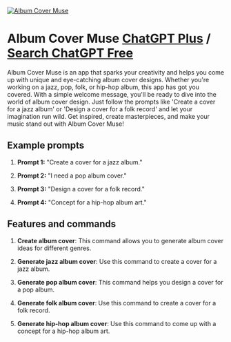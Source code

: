 
[![Album Cover Muse](https://files.oaiusercontent.com/file-Yil5xS7LRSxyMeD1ExMe5G2G?se=2123-10-16T08%3A29%3A40Z&sp=r&sv=2021-08-06&sr=b&rscc=max-age%3D31536000%2C%20immutable&rscd=attachment%3B%20filename%3D74abd166-cc18-4be4-bcd4-82bc59cf423e.png&sig=6WPK3hqe27d3gc3CukFjanD8LaGWE2eA7i2%2BWgjZxnI%3D)](https://chat.openai.com/g/g-jFnMsBOxH-album-cover-muse)

# Album Cover Muse [ChatGPT Plus](https://chat.openai.com/g/g-jFnMsBOxH-album-cover-muse) / [Search ChatGPT Free](https://gptcall.net/index.html#/?search=Album%20Cover%20Muse)

Album Cover Muse is an app that sparks your creativity and helps you come up with unique and eye-catching album cover designs. Whether you're working on a jazz, pop, folk, or hip-hop album, this app has got you covered. With a simple welcome message, you'll be ready to dive into the world of album cover design. Just follow the prompts like 'Create a cover for a jazz album' or 'Design a cover for a folk record' and let your imagination run wild. Get inspired, create masterpieces, and make your music stand out with Album Cover Muse!

## Example prompts

1. **Prompt 1:** "Create a cover for a jazz album."

2. **Prompt 2:** "I need a pop album cover."

3. **Prompt 3:** "Design a cover for a folk record."

4. **Prompt 4:** "Concept for a hip-hop album art."


## Features and commands

1. **Create album cover**: This command allows you to generate album cover ideas for different genres.

2. **Generate jazz album cover**: Use this command to create a cover for a jazz album.

3. **Generate pop album cover**: This command helps you design a cover for a pop album.

4. **Generate folk album cover**: Use this command to create a cover for a folk record.

5. **Generate hip-hop album cover**: Use this command to come up with a concept for a hip-hop album art.


